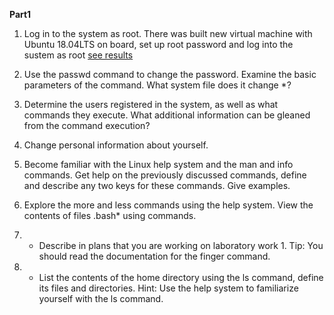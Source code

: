 **Part1**


1) Log in to the system as root.
There was built new virtual machine with Ubuntu 18.04LTS on board, set up root password and log into the sustem as root [see results](screenshots/001.JPG)


2) Use the passwd command to change the password. Examine the basic parameters of the command. What system file does it change *?
3) Determine the users registered in the system, as well as what commands they execute. What additional information can be gleaned from the command execution?
4) Change personal information about yourself.
5) Become familiar with the Linux help system and the man and info commands. Get help on the previously discussed commands, define and describe any two keys for these commands. Give examples.
6) Explore the more and less commands using the help system. View the contents of files .bash* using commands.
7) * Describe in plans that you are working on laboratory work 1. Tip: You should read the documentation for the finger command.
8) * List the contents of the home directory using the ls command, define its files and directories. Hint: Use the help system to familiarize yourself with the ls command.
